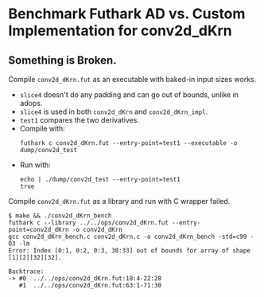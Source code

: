 # Benchmark Futhark AD vs. Custom Implementation for conv2d_dKrn

## Something is Broken.

Compile `conv2d_dKrn.fut` as an executable with baked-in input sizes works.

- `slice4` doesn't do any padding and can go out of bounds, unlike in adops.
- `slice4` is used in both `conv2d_dKrn` and `conv2d_dKrn_impl`.
- `test1` compares the two derivatives.
- Compile with:
  ```
  futhark c conv2d_dKrn.fut --entry-point=test1 --executable -o dump/conv2d_test
  ```
- Run with:
  ```
  echo | ./dump/conv2d_test --entry-point=test1
  true
  ```

Compile `conv2d_dKrn.fut` as a library and run with C wrapper failed.

```
$ make && ./conv2d_dKrn_bench
futhark c --library ../../ops/conv2d_dKrn.fut --entry-point=conv2d_dKrn -o conv2d_dKrn
gcc conv2d_dKrn_bench.c conv2d_dKrn.c -o conv2d_dKrn_bench -std=c99 -O3 -lm
Error: Index [0:1, 0:2, 0:3, 30:33] out of bounds for array of shape [1][2][32][32].

Backtrace:
-> #0  ../../ops/conv2d_dKrn.fut:18:4-22:28
   #1  ../../ops/conv2d_dKrn.fut:63:1-71:30
```